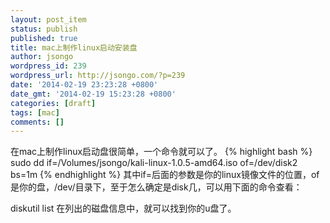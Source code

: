 ```yaml
---
layout: post_item
status: publish
published: true
title: mac上制作linux启动安装盘
author: jsongo
wordpress_id: 239
wordpress_url: http://jsongo.com/?p=239
date: '2014-02-19 23:23:28 +0800'
date_gmt: '2014-02-19 15:23:28 +0800'
categories: [draft]
tags: [mac]
comments: []
---
```


在mac上制作linux启动盘很简单，一个命令就可以了。
{% highlight bash %}
sudo dd if=/Volumes/jsongo/kali-linux-1.0.5-amd64.iso of=/dev/disk2 bs=1m
{% endhighlight %}
其中if=后面的参数是你的linux镜像文件的位置，of是你的盘，/dev/目录下，至于怎么确定是disk几，可以用下面的命令查看：

diskutil list
在列出的磁盘信息中，就可以找到你的u盘了。

